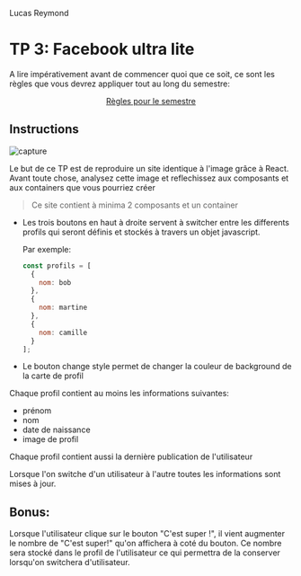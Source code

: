 Lucas Reymond

# TP 3: Facebook ultra lite

A lire impérativement avant de commencer quoi que ce soit, ce sont les règles que vous devrez appliquer tout au long du semestre:

<p align="center">
 <a href="https://github.com/clementAC/Instructions-Technologies-Web-OCRES-Ing4/blob/master/README.md">Règles pour le semestre</a>
</p>

## Instructions

![capture](./capture.png)

Le but de ce TP est de reproduire un site identique à l'image grâce à React. Avant toute chose, analysez cette image et reflechissez aux composants et aux containers que vous pourriez créer

> Ce site contient à minima 2 composants et un container

- Les trois boutons en haut à droite servent à switcher entre les differents profils qui seront définis et stockés à travers un objet javascript.

  Par exemple:

  ```javascript
  const profils = [
    {
      nom: bob
    },
    {
      nom: martine
    },
    {
      nom: camille
    }
  ];
  ```

- Le bouton change style permet de changer la couleur de background de la carte de profil

Chaque profil contient au moins les informations suivantes:

- prénom
- nom
- date de naissance
- image de profil

Chaque profil contient aussi la dernière publication de l'utilisateur

Lorsque l'on switche d'un utilisateur à l'autre toutes les informations sont mises à jour.

## Bonus:

Lorsque l'utilisateur clique sur le bouton "C'est super !", il vient augmenter le nombre de "C'est super!" qu'on affichera à coté du bouton.
Ce nombre sera stocké dans le profil de l'utilisateur ce qui permettra de la conserver lorsqu'on switchera d'utilisateur.
